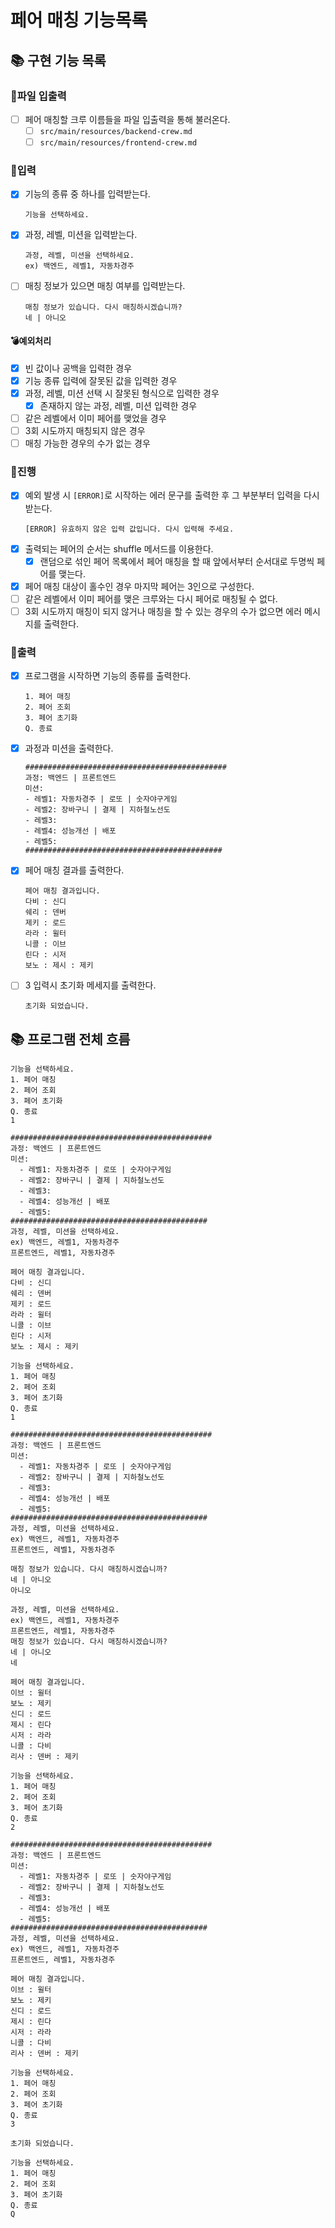 # 페어 매칭 기능목록

## 📚 구현 기능 목록

### 💫파일 입출력

- [ ] 페어 매칭할 크루 이름들을 파일 입출력을 통해 불러온다.
    - [ ] `src/main/resources/backend-crew.md`
    - [ ] `src/main/resources/frontend-crew.md`

### 💫입력

- [x] 기능의 종류 중 하나를 입력받는다.
  ```
  기능을 선택하세요.
  ```
- [x] 과정, 레벨, 미션을 입력받는다.
  ```
  과정, 레벨, 미션을 선택하세요.
  ex) 백엔드, 레벨1, 자동차경주
  ```

- [ ] 매칭 정보가 있으면 매칭 여부를 입력받는다.
  ```
  매칭 정보가 있습니다. 다시 매칭하시겠습니까?
  네 | 아니오
  ```

#### 💣예외처리

- [x] 빈 값이나 공백을 입력한 경우
- [x] 기능 종류 입력에 잘못된 값을 입력한 경우
- [x] 과정, 레벨, 미션 선택 시 잘못된 형식으로 입력한 경우
    - [x] 존재하지 않는 과정, 레벨, 미션 입력한 경우
- [ ] 같은 레벨에서 이미 페어를 맺었을 경우
- [ ] 3회 시도까지 매칭되지 않은 경우
- [ ] 매칭 가능한 경우의 수가 없는 경우

### 💫진행

- [x] 예외 발생 시 `[ERROR]`로 시작하는 에러 문구를 출력한 후 그 부분부터 입력을 다시 받는다.
  ```
  [ERROR] 유효하지 않은 입력 값입니다. 다시 입력해 주세요.
  ```
- [x] 출력되는 페어의 순서는 shuffle 메서드를 이용한다.
    - [x] 랜덤으로 섞인 페어 목록에서 페어 매칭을 할 때 앞에서부터 순서대로 두명씩 페어를 맺는다.
- [x] 페어 매칭 대상이 홀수인 경우 마지막 페어는 3인으로 구성한다.
- [ ] 같은 레벨에서 이미 페어를 맺은 크루와는 다시 페어로 매칭될 수 없다.
- [ ] 3회 시도까지 매칭이 되지 않거나 매칭을 할 수 있는 경우의 수가 없으면 에러 메시지를 출력한다.

### 💫출력

- [x] 프로그램을 시작하면 기능의 종류를 출력한다.
  ```
  1. 페어 매칭
  2. 페어 조회
  3. 페어 초기화
  Q. 종료
  ```
- [x] 과정과 미션을 출력한다.
  ```
  #############################################
  과정: 백엔드 | 프론트엔드
  미션:
  - 레벨1: 자동차경주 | 로또 | 숫자야구게임
  - 레벨2: 장바구니 | 결제 | 지하철노선도
  - 레벨3:
  - 레벨4: 성능개선 | 배포
  - 레벨5:
  ############################################
  ``` 
- [x] 페어 매칭 결과를 출력한다.
  ```
  페어 매칭 결과입니다.
  다비 : 신디
  쉐리 : 덴버
  제키 : 로드
  라라 : 윌터
  니콜 : 이브
  린다 : 시저
  보노 : 제시 : 제키
  ```
- [ ] 3 입력시 초기화 메세지를 출력한다.
  ```
  초기화 되었습니다. 
  ```

## 📚 프로그램 전체 흐름

```
기능을 선택하세요.
1. 페어 매칭
2. 페어 조회
3. 페어 초기화
Q. 종료
1

#############################################
과정: 백엔드 | 프론트엔드
미션:
  - 레벨1: 자동차경주 | 로또 | 숫자야구게임
  - 레벨2: 장바구니 | 결제 | 지하철노선도
  - 레벨3: 
  - 레벨4: 성능개선 | 배포
  - 레벨5: 
############################################
과정, 레벨, 미션을 선택하세요.
ex) 백엔드, 레벨1, 자동차경주
프론트엔드, 레벨1, 자동차경주

페어 매칭 결과입니다.
다비 : 신디
쉐리 : 덴버
제키 : 로드
라라 : 윌터
니콜 : 이브
린다 : 시저
보노 : 제시 : 제키

기능을 선택하세요.
1. 페어 매칭
2. 페어 조회
3. 페어 초기화
Q. 종료
1

#############################################
과정: 백엔드 | 프론트엔드
미션:
  - 레벨1: 자동차경주 | 로또 | 숫자야구게임
  - 레벨2: 장바구니 | 결제 | 지하철노선도
  - 레벨3: 
  - 레벨4: 성능개선 | 배포
  - 레벨5: 
############################################
과정, 레벨, 미션을 선택하세요.
ex) 백엔드, 레벨1, 자동차경주
프론트엔드, 레벨1, 자동차경주

매칭 정보가 있습니다. 다시 매칭하시겠습니까?
네 | 아니오
아니오

과정, 레벨, 미션을 선택하세요.
ex) 백엔드, 레벨1, 자동차경주
프론트엔드, 레벨1, 자동차경주
매칭 정보가 있습니다. 다시 매칭하시겠습니까?
네 | 아니오
네

페어 매칭 결과입니다.
이브 : 윌터
보노 : 제키
신디 : 로드
제시 : 린다
시저 : 라라
니콜 : 다비
리사 : 덴버 : 제키

기능을 선택하세요.
1. 페어 매칭
2. 페어 조회
3. 페어 초기화
Q. 종료
2

#############################################
과정: 백엔드 | 프론트엔드
미션:
  - 레벨1: 자동차경주 | 로또 | 숫자야구게임
  - 레벨2: 장바구니 | 결제 | 지하철노선도
  - 레벨3: 
  - 레벨4: 성능개선 | 배포
  - 레벨5: 
############################################
과정, 레벨, 미션을 선택하세요.
ex) 백엔드, 레벨1, 자동차경주
프론트엔드, 레벨1, 자동차경주

페어 매칭 결과입니다.
이브 : 윌터
보노 : 제키
신디 : 로드
제시 : 린다
시저 : 라라
니콜 : 다비
리사 : 덴버 : 제키

기능을 선택하세요.
1. 페어 매칭
2. 페어 조회
3. 페어 초기화
Q. 종료
3

초기화 되었습니다. 

기능을 선택하세요.
1. 페어 매칭
2. 페어 조회
3. 페어 초기화
Q. 종료
Q
```
